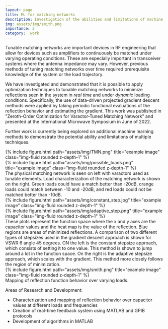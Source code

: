 ```yaml
---
layout: page
title: ML for matching networks
description: Investigation of the abilities and limitations of machine learning techniques to the application of real-time, tunable matching networks.
img: assets/img/smith.png
importance: 2
category:  work
---
```

Tunable matching networks are important devices in RF engineering that allow for devices such as amplifiers to continuously be matched 
under varying operating conditions. These are especially important in transceiver systems where the antenna impedance may vary. However, previous
methods of tuning matching networks over time required prerequisite knowledge of the system or the load trajectory.

We have investigated and demonstrated that it is possible to apply optimization techniques to tunable matching networks to minimize reflections seen in the system 
in *real time* and under *dynamic* loading conditions. Specifically, the use of data-driven projected gradient descent methods were applied by taking periodic functional evaluations of the reflection behavior and estimating the gradient. This work was published in "Zeroth-Order Optimization for Varactor-Tuned Matching Network" and presented at the International Microwave Symposium in June of 2022.

Further work is currently being explored on additional machine learning methods to demonstrate the potential ability and limitations of multiple techniques.











<div class="row justify-content-sm-center">
    <div class="col-sm-7 mt-5 mt-md-.25">
        {% include figure.html path="assets/img/TMN.png" title="example image" class="img-fluid rounded z-depth-1" %}
    </div>
    <div class="col-sm-5 mt-5 mt-md-0">
        {% include figure.html path="assets/img/possible_loads.png" title="example image" class="img-fluid rounded z-depth-1" %}
    </div>
</div>
<div class="caption">
    The physical matching network is seen on left with varactors used as tunable elements. Load characterization of the matching network is shown on the right. Green loads could have a match better than -20dB, orange loads could match between -10 and -20dB, and red loads could not be matched better than -10dB.
</div>


<div class="row justify-content-sm-center">
    <div class="col-sm-4 mt-4 mt-md-0">
        {% include figure.html path="assets/img/constant_step.jpg" title="example image" class="img-fluid rounded z-depth-1" %}
    </div>
    <div class="col-sm-4 mt-4 mt-md-0">
        {% include figure.html path="assets/img/adaptive_step.png" title="example image" class="img-fluid rounded z-depth-1" %}
    </div>
</div>
<div class="caption">
    These plots represent the function space where the x and y axes are the capacitor values and the heat map is the value of the reflection. Blue regions are areas of minimized reflections. A comparison of two different types of stepsizes used in the gradient descent approach is shown for VSWR 6 angle 45 degrees. ON the left is the constant stepsize approach, which consists of setting it to one value. This method is shown to jump around a lot in the function space. On the right is the adaptive stepsize approach, which scales with the gradient. This method more closely follows the region of minimization. 
</div>

<div class="row">
    <div class="col-sm mt-3 mt-md-0">
        {% include figure.html path="assets/img/smith.png" title="example image" class="img-fluid rounded z-depth-1" %}
    </div>
</div>
<div class="caption">
    Mapping of reflection function behavior over varying loads.
</div>

Areas of Research and Development:
<ul>
<li> Characterization and mapping of reflection behavior over capacitor values at different loads and frequencies</li>
<li>Creation of real-time feedback system using MATLAB and GPIB protocols</li>
<li>Development of algorithms in MATLAB</li>
</ul>
